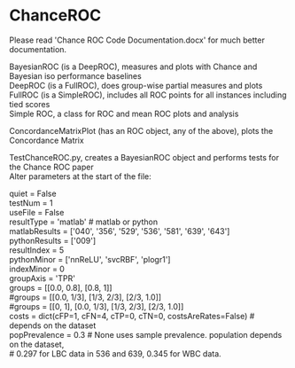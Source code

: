 # ChanceROC
  
Please read 'Chance ROC Code Documentation.docx' for much better documentation.  
  
BayesianROC (is a DeepROC), measures and plots with Chance and Bayesian iso performance baselines   
DeepROC     (is a FullROC), does group-wise partial measures and plots  
FullROC     (is a SimpleROC), includes all ROC points for all instances including tied scores  
Simple ROC, a class for ROC and mean ROC plots and analysis  
 
ConcordanceMatrixPlot (has an ROC object, any of the above), plots the Concordance Matrix  

TestChanceROC.py, creates a BayesianROC object and performs tests for the Chance ROC paper    
Alter parameters at the start of the file:  
  
quiet         = False  
testNum       = 1  
useFile       = False  
resultType    = 'matlab'  # matlab or python  
matlabResults = ['040', '356', '529', '536', '581', '639', '643']  
pythonResults = ['009']  
resultIndex   = 5  
pythonMinor   = ['nnReLU', 'svcRBF', 'plogr1']  
indexMinor    = 0  
groupAxis     = 'TPR'  
groups        = [[0.0, 0.8], [0.8, 1]]  
#groups       = [[0.0, 1/3], [1/3, 2/3], [2/3, 1.0]]  
#groups       = [[0, 1], [0.0, 1/3], [1/3, 2/3], [2/3, 1.0]]  
costs         = dict(cFP=1, cFN=4, cTP=0, cTN=0, costsAreRates=False)  # depends on the dataset  
popPrevalence = 0.3  # None uses sample prevalence. population depends on the dataset,  
                     # 0.297 for LBC data in 536 and 639, 0.345 for WBC data.  

